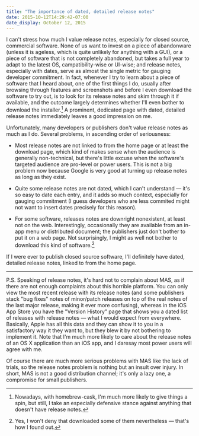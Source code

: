 ```yaml
---
title: "The importance of dated, detailed release notes"
date: 2015-10-12T14:29:42-07:00
date_display: October 12, 2015
---
```

I can't stress how much I value release notes, especially for closed source, commercial software. None of us want to invest on a piece of abandonware (unless it is ageless, which is quite unlikely for anything with a GUI), or a piece of software that is not completely abandoned, but takes a full year to adapt to the latest OS, campatibility-wise or UI-wise; and release notes, especially with dates, serve as almost the single metric for gauging developer commitment. In fact, whenever I try to learn about a piece of software that I heard about, one of the first things I do, usually after browsing through features and screenshots and before I even download the software to try out, is to look for its release notes and skim through it if available, and the outcome largely determines whether I'll even bother to download the installer.[^cask] A prominent, dedicated page with dated, detailed release notes immediately leaves a good impression on me.

Unfortunately, many developers or publishers don't value release notes as much as I do. Several problems, in ascending order of seriousness:

* Most release notes are not linked to from the home page or at least the download page, which kind of makes sense when the audience is generally non-technical, but there's little excuse when the software's targeted audience are pro-level or power users. This is not a big problem now because Google is very good at turning up release notes as long as they exist.

* Quite some release notes are not dated, which I can't understand — it's so easy to date each entry, and it adds so much context, especially for gauging commitment (I guess developers who are less commited might not want to insert dates precisely for this reason).

* For some software, releases notes are downright nonexistent, at least not on the web. Interestingly, occasionally they are available from an in-app menu or distributed document; the publishers just don't bother to put it on a web page. Not surprisingly, I might as well not bother to download this kind of software.[^download]

If I were ever to publish closed source software, I'll definitely have dated, detailed release notes, linked to from the home page.

---

P.S. Speaking of release notes, it's hard not to complain about MAS, as if there are not enough complaints about this horrible platform. You can only view the most recent release with its release notes (and some publishers stack "bug fixes" notes of minor/patch releases on top of the real notes of the last major release, making it ever more confusing), whereas in the iOS App Store you have the "Version History" page that shows you a dated list of releases with release notes — what I would expect from everywhere. Basically, Apple has all this data and they can show it to you in a satisfactory way it they want to, but they blew it by not bothering to implement it. Note that I'm much more likely to care about the release notes of an OS X application than an iOS app, and I daresay most power users will agree with me.

Of course there are much more serious problems with MAS like the lack of trials, so the release notes problem is nothing but an insult over injury. In short, MAS is not a good distribution channel; it's only a lazy one, a compromise for small publishers.

[^cask]: Nowadays, with homebrew-cask, I'm much more likely to give things a spin, but still, I take an especially defensive stance against anything that doesn't have release notes.

[^download]: Yes, I won't deny that downloaded some of them nevertheless — that's how I found out.
